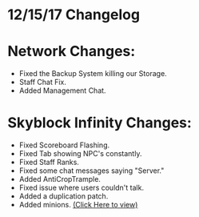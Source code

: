 # 12/15/17 Changelog


# Network Changes:
* Fixed the Backup System killing our Storage.
* Staff Chat Fix.
* Added Management Chat.


# Skyblock Infinity Changes:
* Fixed Scoreboard Flashing.
* Fixed Tab showing NPC's constantly.
* Fixed Staff Ranks.
* Fixed some chat messages saying "Server."
* Added AntiCropTrample.
* Fixed issue where users couldn't talk.
* Added a duplication patch.
* Added minions. [(Click Here to view)](https://xnadmin.minecraftmarket.com/category/85217/)

